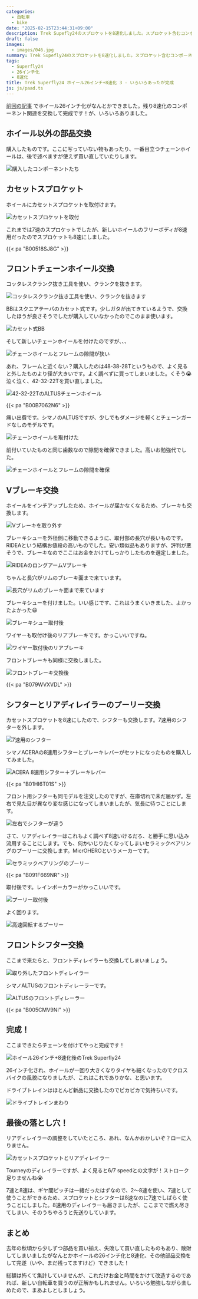 ```yaml
---
categories:
  - 自転車
  - bike
date: "2025-02-15T23:44:31+09:00"
description: Trek Supefly24のスプロケットを8速化しました。スプロケット含むコンポーネントの交換方法を解説します。
draft: false
images:
  - images/046.jpg
summary: Trek Supefly24のスプロケットを8速化しました。スプロケット含むコンポーネントの交換方法を解説します。
tags:
  - Superfly24
  - 26インチ化
  - 8速化
title: Trek Superfly24 ホイール26インチ+8速化 3 - いろいろあったが完成
js: js/paad.ts
---
```


[前回の記事](/bike/superfly24-26inch-8speed-2)
でホイール26インチ化がなんとかできました。残り8速化のコンポーネント関連を交換して完成です！が、いろいろありました。

## ホイール以外の部品交換

購入したものです。ここに写っていない物もあったり、一番目立つチェーンホイールは、後で述べますが使えず買い直していたりします。

![購入したコンポーネントたち](./images/023.jpg)

## カセットスプロケット

ホイールにカセットスプロケットを取付けます。

![カセットスプロケットを取付](./images/024.jpg)

これまでは7速のスプロケットでしたが、新しいホイールのフリーボディが8速用だったのでスプロケットも8速にしました。

{{< pa "B00518SJ8G" >}}

## フロントチェーンホイール交換

コッタレスクランク抜き工具を使い、クランクを抜きます。

![コッタレスクランク抜き工具を使い、クランクを抜きます](./images/025.jpg)

BBはスクエアテーパのカセット式です。少しガタが出てきているようで、交換したほうが良さそうでしたが購入していなかったのでこのまま使います。

![カセット式BB](./images/026.jpg)

そして新しいチェーンホイールを付けたのですが、、、

![チェーンホイールとフレームの隙間が狭い](./images/027.jpg)

あれ、フレームと近くない？購入したのは48-38-28Tというもので、よく見ると外したものより径が大きいです。よく調べずに買ってしまいました。くそう😭
泣く泣く、42-32-22Tを買い直しました。

![42-32-22TのALTUSチェーンホイール](./images/028.jpg)

{{< pa "B00B7062N6" >}}

痛い出費です。シマノのALTUSですが、少しでもダメージを軽くとチェーンガードなしのモデルです。

![チェーンホイールを取付けた](./images/029.jpg)

前付いていたものと同じ歯数なので隙間を確保できました。高いお勉強代でした。

![チェーンホイールとフレームの隙間を確保](./images/030.jpg)

## Vブレーキ交換

ホイールをインチアップしたため、ホイールが届かなくなるため、ブレーキも交換します。

![Vブレーキを取り外す](./images/031.jpg)

ブレーキシューを外径側に移動できるように、取付部の長穴が長いものです。RIDEAという結構お値段の高いものでした。安い類似品もありますが、評判が悪そうで、ブレーキなのでここはお金をかけてしっかりしたものを選定しました。

![RIDEAのロングアームVブレーキ](./images/032.jpg)

ちゃんと長穴がリムのブレーキ面まで来ています。

![長穴がリムのブレーキ面まで来ています](./images/033.jpg)

ブレーキシューを付けました。いい感じです、これはうまくいきました、よかったよかった😆

![ブレーキシュー取付後](./images/034.jpg)

ワイヤーも取付け後のリアブレーキです。かっこいいですね。

![ワイヤー取付後のリアブレーキ](./images/035.jpg)

フロントブレーキも同様に交換しました。

![フロントブレーキ交換後](./images/036.jpg)

{{< pa "B079WVXVDL" >}}

## シフターとリアディレイラーのプーリー交換

カセットスプロケットを8速にしたので、シフターも交換します。7速用のシフターを外します。

![7速用のシフター](./images/037.jpg)

シマノACERAの8速用シフターとブレーキレバーがセットになったものを購入してみました。

![ACERA 8速用シフター＋ブレーキレバー](./images/038.jpg)

{{< pa "B01HI6T01S" >}}

フロント用シフターも同モデルを注文したのですが、在庫切れで未だ届かず。左右で見た目が異なり変な感じになってしまいましたが、気長に待つことにします。

![左右でシフターが違う](./images/039.jpg)

さて、リアディレイラーはこれもよく調べず8速いけるだろ、と勝手に思い込み流用することにします。でも、何かいじりたくなってしまいセラミックベアリングのプーリーに交換します。MicrOHEROというメーカーです。

![セラミックベアリングのプーリー](./images/042.jpg)

{{< pa "B091F669NR" >}}

取付後です。レインボーカラーがかっこいいです。

![プーリー取付後](./images/044.jpg)

よく回ります。

![高速回転するプーリー](./images/045.jpg)

## フロントシフター交換

ここまで来たらと、フロントディレイラーも交換してしまいましょう。

![取り外したフロントディレイラー](./images/040.jpg)

シマノALTUSのフロントディレーラーです。

![ALTUSのフロントディレーラー](./images/041.jpg)

{{< pa "B005CMV9NI" >}}

## 完成！

ここまできたらチェーンを付けてやっと完成です！

![ホイール26インチ+8速化後のTrek Superfly24](./images/046.jpg)

26インチ化され、ホイールが一回り大きくなりタイヤも細くなったのでクロスバイクの風貌になりましたが、これはこれでありかな、と思います。

ドライブトレインはほとんど新品に交換したのでピカピカで気持ちいです。

![ドライブトレインまわり](./images/047.jpg)

## 最後の落とし穴！

リアディレイラーの調整をしていたところ、あれ、なんかおかしいぞ？ローに入りません。

![カセットスプロケットとリアディレイラー](./images/048.jpg)

Tourneyのディレイラーですが、よく見ると6/7
speedとの文字が！ストローク足りませんね😭

7速と8速は、ギヤ間ピッチは一緒だったはずなので、2〜8速を使い、7速として使うことができるため、スプロケットとシフターは8速なのに7速でしばらく使うことにしました。8速用のディレイラーも届きましたが、ここまでで燃え尽きてしまい、そのうちやろうと先送りしています。

## まとめ

去年の秋頃から少しずつ部品を買い揃え、失敗して買い直したものもあり、散財してしまいましたがなんとかホイールの26インチ化と8速化、その他部品交換をして完遂（いや、まだ残ってますけど）できました！

総額は怖くて集計していませんが、これだけお金と時間をかけて改造するのであれば、新しい自転車を買うのが正解かもしれません。いろいろ勉強しながら楽しめたので、まあよしとしましょう。
